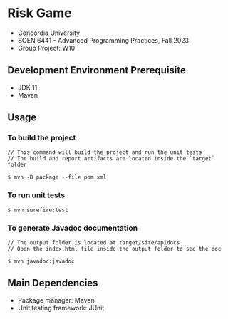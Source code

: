 # Risk Game
- Concordia University
- SOEN 6441 - Advanced Programming Practices, Fall 2023
- Group Project: W10

## Development Environment Prerequisite
- JDK 11
- Maven

## Usage
### To build the project
```
// This command will build the project and run the unit tests
// The build and report artifacts are located inside the `target` folder

$ mvn -B package --file pom.xml
```

### To run unit tests
```
$ mvn surefire:test
```

### To generate Javadoc documentation
```
// The output folder is located at target/site/apidocs
// Open the index.html file inside the output folder to see the doc

$ mvn javadoc:javadoc
```

## Main Dependencies
- Package manager: Maven
- Unit testing framework: JUnit

